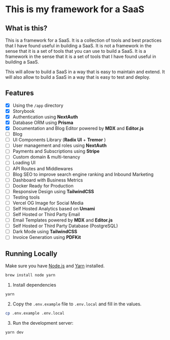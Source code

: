 # This is my framework for a SaaS

## What is this?

This is a framework for a SaaS. It is a collection of tools and best practices that I have found useful in building a SaaS. It is not a framework in the sense that it is a set of tools that you can use to build a SaaS. It is a framework in the sense that it is a set of tools that I have found useful in building a SaaS.

This will allow to build a SaaS in a way that is easy to maintain and extend. It will also allow to build a SaaS in a way that is easy to test and deploy.

## Features

- [x] Using the `/app` directory
- [x] Storybook
- [x] Authentication using **NextAuth**
- [x] Database ORM using **Prisma**
- [x] Documentation and Blog Editor powered by **MDX** and **Editor.js**
- [ ] Blog
- [ ] UI Components Library (**Radix UI** + **Tremor** )
- [ ] User management and roles using **NextAuth**
- [ ] Payments and Subscriptions using **Stripe**
- [ ] Custom domain & multi-tenancy
- [ ] Loading UI
- [ ] API Routes and Middlewares
- [ ] Blog SEO to improve search engine ranking and Inbound Marketing
- [ ] Dashboard with Business Metrics
- [ ] Docker Ready for Production
- [ ] Responsive Design using **TailwindCSS**
- [ ] Testing tools
- [ ] Vercel OG Image for Social Media
- [ ] Self Hosted Analytics based on **Umami**
- [ ] Self Hosted or Third Party Email
- [ ] Email Templates powered by **MDX** and **Editor.js**
- [ ] Self Hosted or Third Party Database (PostgreSQL)
- [ ] Dark Mode using **TailwindCSS**
- [ ] Invoice Generation using **PDFKit**

## Running Locally

Make sure you have [Node.js](https://nodejs.org/) and [Yarn](https://yarnpkg.com/) installed.

```sh
brew install node yarn
```

1. Install dependencies

```sh
yarn
```

2. Copy the `.env.example` file to `.env.local` and fill in the values.

```sh
cp .env.example .env.local
```

3. Run the development server:

```sh
yarn dev
```

